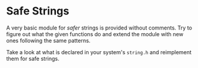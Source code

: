 # Safe Strings

A very basic module for *safer* strings is provided without comments. Try to
figure out what the given functions do and extend the module with new ones
following the same patterns.

Take a look at what is declared in your system's `string.h` and reimplement
them for safe strings.
